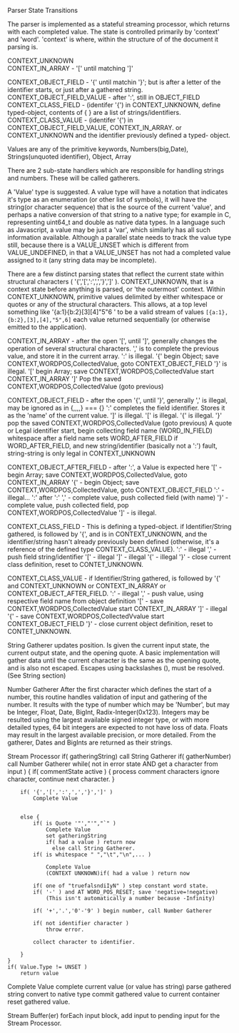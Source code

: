 Parser State Transitions

The parser is implemented as a stateful streaming processor, which
returns with each completed value.  The state is controlled primarily
by 'context' and 'word'.  'context' is where, within the structure of
of the document it parsing is.  

CONTEXT_UNKNOWN   
CONTEXT_IN_ARRAY            - '[' until matching ']'

CONTEXT_OBJECT_FIELD        - '{' until matchin '}'; but is after a letter
                              of the identifier starts, or just after
							  a gathered string.
CONTEXT_OBJECT_FIELD_VALUE  - after ':', still in OBJECT_FIELD
CONTEXT_CLASS_FIELD         - (identifer '{') in CONTEXT_UNKNOWN, define 
                              typed-object, contents of { } are a list of
							  strings/identifiers.
CONTEXT_CLASS_VALUE         - (identifer '{') in CONTEXT_OBJECT_FIELD_VALUE,
                              CONTEXT_IN_ARRAY. or CONTEXT_UNKNOWN and
							  the identifier previously defined a typed-
							  object.

Values are any of the primitive keywords, Numbers(big,Date), 
Strings(unquoted identifier), Object, Array

There are 2 sub-state handlers which are responsible for
handling strings and numbers.  These will be called gatherers.

A 'Value' type is suggested.  A value type will have a notation
that indicates it's type as an enumeration (or other list of symbols), it
will have the string(or character sequence) that is the source of the current
'value', and perhaps a native conversion of that string to a native type;
for example in C, representing uint64_t and double as native data types.  In
a language such as Javascript, a value may be just a 'var', which similarly
has all such information available.  Although a parallel state needs to track
the value type still, because there is a VALUE_UNSET which is different from 
VALUE_UNDEFINED, in that a VALUE_UNSET has not had a completed value assigned
to it (any string data may be incomplete).

There are a few distinct parsing states that reflect the current state 
within structural characters ( '{','[',':',',','}',']' ).  CONTEXT_UNKNOWN, 
that is a context state before anything is parsed, or 'the outermost' context.
Within CONTEXT_UNKNOWN, primitive values delimited by either whitespace or
quotes or any of the structural characters.  This allows, at a top level 
something like '{a:1}{b:2}[3][4]"5"6 ' to be a valid stream of values 
`[{a:1},{b:2},[3],[4],"5",6]` each value returned sequentially (or otherwise
emitted to the application).

CONTEXT_IN_ARRAY - after the open '[', until ']', generally changes the 
operation of several structural characters.
   ',' is to complete the previous value, and store it in the current array.
   ':' is illegal.
   '{' begin Object; save CONTEXT,WORDPOS,CollectedValue, goto CONTEXT_OBJECT_FIELD
   '}' is illegal.
   '[' begin Array; save CONTEXT,WORDPOS,CollectedValue start CONTEXT_IN_ARRAY
   ']' Pop the saved CONTEXT,WORDPOS,CollectedValue (goto previous)
   
   
CONTEXT_OBJECT_FIELD - after the open '{', until '}', generally 
   ',' is illegal, may be ignored  as in {,,,,} === {}
   ':' completes the field identifier.  Stores it as the 'name' of the current value.
   ']' is illegal.
   '[' is illegal.
   '{' is illegal.
   '}' pop the saved CONTEXT,WORDPOS,CollectedValue (goto previous)
   A quote or Legal identifier start, begin collecting field name (WORD_IN_FIELD)
   whitespace after a field name sets WORD_AFTER_FIELD
   if WORD_AFTER_FIELD, and new string/identifier (basically not a ':') fault,
   string-string is only legal in CONTEXT_UNKNOWN

CONTEXT_OBJECT_AFTER_FIELD - after ':', a Value is expected here
   '[' - begin Array; save CONTEXT,WORDPOS,CollectedValue, goto CONTEXT_IN_ARRAY
   '{' - begin Object; save CONTEXT,WORDPOS,CollectedValue, goto CONTEXT_OBJECT_FIELD
   ':' - illegal... ':' after ':'
   ',' - complete value, push collected field (with name)
   '}' - complete value, push collected field, pop CONTEXT,WORDPOS,CollectedValue
   ']' - is illegal.
   
CONTEXT_CLASS_FIELD - This is defining a typed-object.  if Identifier/String 
gathered, is followed by '{', and is in CONTEXT_UNKNOWN, and the identifier/string
hasn't already previously been defined (otherwise, it's a reference of the defined
type CONTEXT_CLASS_VALUE).
   ':' - illegal
   ',' - push field string/identifier
   '[' - illegal
   ']' - illegal
   '{' - illegal
   '}' - close current class definition, reset to CONTET_UNKNOWN.

CONTEXT_CLASS_VALUE - if Identifier/String gathered, is followed by '{'
and CONTEXT_UNKNOWN or CONTEXT_IN_ARRAY or CONTEXT_OBJECT_AFTER_FIELD.
   ':' - illegal
   ',' - push value, using respective field name from object definition
   '[' - save CONTEXT,WORDPOS,CollectedValue start CONTEXT_IN_ARRAY
   ']' - illegal
   '{' - save CONTEXT,WORDPOS,CollectedVvalue start CONTEXT_OBJECT_FIELD 
   '}' - close current object definition, reset to CONTET_UNKNOWN.
   
String Gatherer
    updates position.
	Is given the current input state, the current output state, and the opening quote.
	A basic implementation will gather data until the current character is the same as
	the opening quote, and is also not escaped.  Escapes using backslashes (\), must
	be resolved.  (See String section)
	
Number Gatherer
    After the first character which defines the start of a number, this routine
	handles validation of input and gathering of the number.  It results with the 
	type of number which may be 'Number', but may be Integer, Float, Date, BigInt, 
	Radix-Integer(0x123).  Integers may be resulted using the largest available
	signed integer type, or with more detailed types, 64 bit integers are expected to
	not have loss of data.  Floats may result in the largest available precision,
	or more detailed.  From the gatherer, Dates and BigInts are returned as their strings.
	
Stream Processor
    if( gatheringString) call String Gatherer
	if( gatherNumber) call Number Gatherer
	while( not in error state AND
	       get a character from input ) {
		if( commentState active ) {
		    process comment characters
			ignore character, continue next character.
        }
		
	    if( '{','[',':',',','}',']' )
			Complete Value
			
				 
		else {
		    if( is Quote '"',"'","`" ) 
				Complete Value
			    set gatheringString
                if( had a value ) return now
				  else call String Gatherer.
		    if( is whitespace " ","\t","\n",... )
			    
			    Complete Value
                (CONTEXT UNKNOWN)if( had a value ) return now
				
			if( one of "truefalsndiIyN" ) step constant word state.
			if( '-' ) and AT WORD_POS_RESET; save 'negative=!negative)
			    (This isn't automatically a number because -Infinity)
				
			if( '+','.','0'-'9' ) begin number, call Number Gatherer
			
			if( not identifier character ) 
			    throw error.
		
		    collect character to identifier.
			    
		}
	}
	if( Value.Type != UNSET )
	    return value


Complete Value
		    complete current value (or value has string)
			    parse gathered string
				convert to native type
				commit gathered value to current container
				reset gathered value.


		
Stream Buffer(er)
    forEach input block, add input to pending input for the Stream Processor.
	
